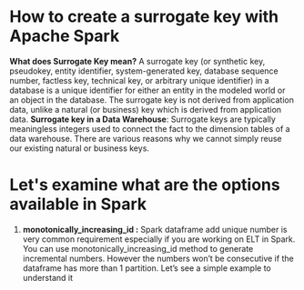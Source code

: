 # How to create a surrogate key with Apache Spark

 **What does  Surrogate Key  mean?**
 A surrogate key (or synthetic key, pseudokey, entity identifier, system-generated key, database sequence number, factless key, technical key, or arbitrary unique identifier) in a database is a unique identifier for either an entity in the modeled world or an object in the database. The surrogate key is not derived from application data, unlike a natural (or business) key which is derived from application data.
 **Surrogate key in a Data Warehouse**: Surrogate keys are typically meaningless integers used to connect the fact to the dimension tables of a data warehouse. There are various reasons why we cannot simply reuse our existing natural or business keys.

# Let's examine what are the options available in Spark

 1. **monotonically_increasing_id :** Spark dataframe add unique number is very common requirement especially if you are working on ELT in Spark. You can use monotonically_increasing_id method to generate incremental numbers. However the numbers won’t be consecutive if the dataframe has more than 1 partition. Let’s see a simple example to understand it

 
 
 
<!--stackedit_data:
eyJoaXN0b3J5IjpbLTI3NDEyMjI3NiwzNjMwNDkyOTUsLTIxMj
I0NTgxMDIsLTkwOTc3NDMxMCwxMTQ3NjU0ODMsLTU1ODkwODA3
NywtMTA0ODQ3NTk0NSwtMjA4ODc0NjYxMiwtNDUyODAyMDQ0LD
YzNzIxODM4NywxMzcwNzAzMjQ1LDEwNzcyNjIyNTksMjU2NjIw
ODQ0LDEwOTYxNTI2OSwtMzk3NzM3OTM1LDIwMTY5MTExNzAsLT
EzMTA0MDE5MDAsMTYxMDE4Nzc1NSwtNjE4NTc2NzM1LC0xODA1
NjA5MDQ3XX0=
-->